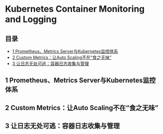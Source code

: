 # Kubernetes Container Monitoring and Logging


## 目录
- [1 Prometheus、Metrics Server与Kubernetes监控体系](#1-prometheusmetrics-server与kubernetes监控体系)
- [2 Custom Metrics：让Auto Scaling不在“食之无味”](#2-custom-metrics让auto-scaling不在食之无味)
- [3 让日志无处可逃：容器日志收集与管理](#3-让日志无处可逃容器日志收集与管理)


## 1 Prometheus、Metrics Server与Kubernetes监控体系


## 2 Custom Metrics：让Auto Scaling不在“食之无味”


## 3 让日志无处可逃：容器日志收集与管理


